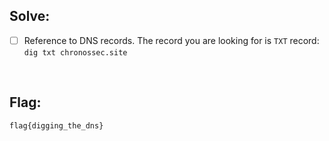 ## Solve:
- [ ] Reference to DNS records. The record you are looking for is `TXT` record: <br/>
  ```dig txt chronossec.site```

<br/>

## Flag:
`flag{digging_the_dns}`
